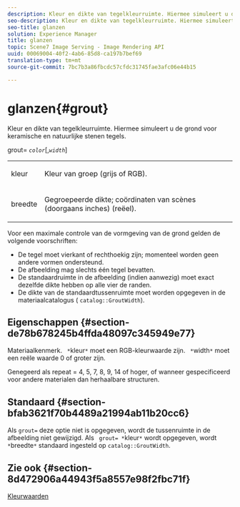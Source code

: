 ```yaml
---
description: Kleur en dikte van tegelkleurruimte. Hiermee simuleert u de grond voor keramische en natuurlijke stenen tegels.
seo-description: Kleur en dikte van tegelkleurruimte. Hiermee simuleert u de grond voor keramische en natuurlijke stenen tegels.
seo-title: glanzen
solution: Experience Manager
title: glanzen
topic: Scene7 Image Serving - Image Rendering API
uuid: 00069004-40f2-4ab6-85d8-ca197b7bef69
translation-type: tm+mt
source-git-commit: 7bc7b3a86fbcdc57cfdc31745fae3afc06e44b15

---
```



# glanzen{#grout}

Kleur en dikte van tegelkleurruimte. Hiermee simuleert u de grond voor keramische en natuurlijke stenen tegels.

grout= *`color`*[,*`width`*]

<table id="simpletable_302B78CFC8F14E0F962D1D2064AD1371"> 
 <tr class="strow"> 
  <td class="stentry"> <p> <span class="codeph"> <span class="varname"> kleur </span></span> </p> </td> 
  <td class="stentry"> <p>Kleur van groep (grijs of RGB). </p> </td> 
 </tr> 
 <tr class="strow"> 
  <td class="stentry"> <p> <span class="codeph"> <span class="varname"> breedte </span></span> </p> </td> 
  <td class="stentry"> <p>Gegroepeerde dikte; coördinaten van scènes (doorgaans inches) (reëel). </p> </td> 
 </tr> 
</table>

Voor een maximale controle van de vormgeving van de grond gelden de volgende voorschriften:

* De tegel moet vierkant of rechthoekig zijn; momenteel worden geen andere vormen ondersteund.
* De afbeelding mag slechts één tegel bevatten.
* De standaardruimte in de afbeelding (indien aanwezig) moet exact dezelfde dikte hebben op alle vier de randen.
* De dikte van de standaardtussenruimte moet worden opgegeven in de materiaalcatalogus ( `catalog::GroutWidth`).

## Eigenschappen {#section-de78b678245b4ffda48097c345949e77}

Materiaalkenmerk. ` *`kleur`*` moet een RGB-kleurwaarde zijn. ` *`width`*` moet een reële waarde 0 of groter zijn.

Genegeerd als repeat = 4, 5, 7, 8, 9, 14 of hoger, of wanneer gespecificeerd voor andere materialen dan herhaalbare structuren.

## Standaard {#section-bfab3621f70b4489a21994ab11b20cc6}

Als `grout=` deze optie niet is opgegeven, wordt de tussenruimte in de afbeelding niet gewijzigd. Als ` grout= *`kleur`*` wordt opgegeven, wordt ` *`breedte`*` standaard ingesteld op `catalog::GroutWidth`.

## Zie ook {#section-8d472906a44943f5a8557e98f2fbc71f}

[Kleurwaarden](../../../../../ir-api/http-protocol/image-rendering-api-ref/c-ir-http-protocol-ref/c-ir-http-protocol-syntax-and-features/r-ir-color-values.md#reference-657f95c0841742d2a55a48bc938303f6)
